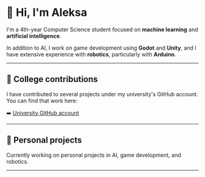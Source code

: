 # 👋 Hi, I'm Aleksa

I'm a 4th-year Computer Science student focused on **machine learning** and **artificial intelligence**.  

In addition to AI, I work on game development using **Godot** and **Unity**, and I have extensive experience with **robotics**, particularly with **Arduino**.

---

## 🏫 College contributions

I have contributed to several projects under my university's GitHub account. You can find that work here:

➡️ [University GitHub account](https://github.com/AleksaMojovic)

---

## 🚀 Personal projects

Currently working on personal projects in AI, game development, and robotics.

---
